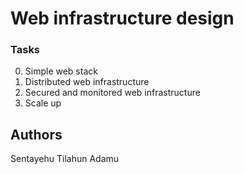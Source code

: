 # Web infrastructure design



### Tasks
0. Simple web stack 
1. Distributed web infrastructure 
2. Secured and monitored web infrastructure 
3. Scale up 


## Authors

Sentayehu Tilahun Adamu
